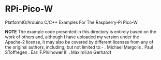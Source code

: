 # RPi-Pico-W
PlatformIO/Arduino C/C++ Examples For The Raspberry-Pi Pico-W

**NOTE** The example code presented in this directory is entirely based on the work of others and, although I have uploaded my version under the Apache-2 license, it may also be covered by different licenses from any of the original authors, including, but not limited to:-
. Michael Margolis
. Paul SToffregen
. Earl F.Philhower III
. Maximilian Gerhardt

